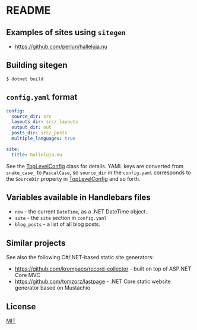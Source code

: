 # README

## Examples of sites using `sitegen`

- https://github.com/perlun/halleluja.nu

## Building sitegen

```shell
$ dotnet build
```

## `config.yaml` format

```yaml
config:
  source_dir: src
  layouts_dir: src/_layouts
  output_dir: out
  posts_dir: src/_posts
  multiple_languages: true

site:
  title: halleluja.nu
```

See the [TopLevelConfig](SiteGenerator.ConsoleApp/Models/Config/TopLevelConfig.cs) class for details. YAML keys are converted from `snake_case_` to `PascalCase`, so `source_dir` in the `config.yaml` corresponds to the `SourceDir` property in [TopLevelConfig](SiteGenerator.ConsoleApp/Models/Config/Config.cs) and so forth.

## Variables available in Handlebars files

- `now` - the current `DateTime`, as a .NET DateTime object.
- `site` - the `site` section in `config.yaml`
- `blog_posts` - a list of all blog posts.

## Similar projects

See also the following C#/.NET-based static site generators:

 - https://github.com/krompaco/record-collector - built on top of ASP.NET Core MVC
 - https://github.com/tomzorz/lastpage - .NET Core static website generator based on Mustachio

## License

[MIT](LICENSE)
